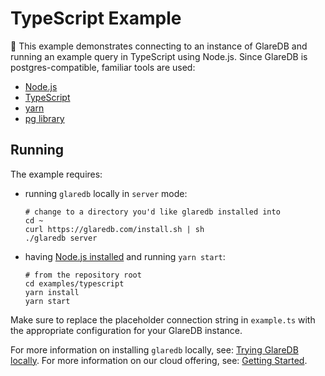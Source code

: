 # TypeScript Example

👋 This example demonstrates connecting to an instance of GlareDB and running
an example query in TypeScript using Node.js. Since GlareDB is postgres-compatible, familiar tools are used:

- [Node.js](https://nodejs.org/)
- [TypeScript](https://www.typescriptlang.org/)
- [yarn](https://yarnpkg.com/)
- [pg library](https://node-postgres.com/)

## Running

The example requires:

- running `glaredb` locally in `server` mode:

  ```console
  # change to a directory you'd like glaredb installed into
  cd ~
  curl https://glaredb.com/install.sh | sh
  ./glaredb server
  ```

- having [Node.js installed](https://nodejs.org/) and running `yarn start`:

  ```console
  # from the repository root
  cd examples/typescript
  yarn install
  yarn start
  ```

Make sure to replace the placeholder connection string in `example.ts` with the appropriate configuration for your GlareDB instance.

For more information on installing `glaredb` locally, see: [Trying GlareDB locally].
For more information on our cloud offering, see: [Getting Started].

[Node.js installed]: https://nodejs.org/
[Trying GlareDB locally]: https://docs.glaredb.com/introduction/locally-cli.html
[Getting Started]: https://docs.glaredb.com/introduction/sign-up-for-cloud.html
